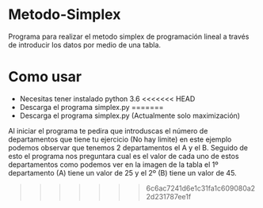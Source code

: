 # Metodo-Simplex
Programa para realizar el metodo simplex de programación lineal a través de introducir los datos por medio de una tabla.

# Como usar
- Necesitas tener instalado python 3.6
<<<<<<< HEAD
- Descarga el programa simplex.py 
=======
- Descarga el programa simplex.py (Actualmente solo maximización)

Al iniciar el programa te pedira que introduscas el número de departamentos que tiene tu ejercicio (No hay limite) en este ejemplo podemos observar que tenemos 2 departamentos el A y el B. Seguido de esto el programa nos preguntara cual es el valor de cada uno de estos departamentos como podemos ver en la imagen de la tabla el 1º departamento (A) tiene un valor de 25 y el 2º (B) tiene un valor de 45.
>>>>>>> 6c6ac7241d6e1c31fa1c609080a22d231787ee1f

